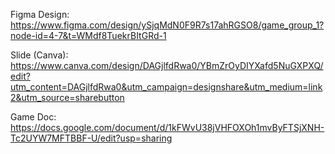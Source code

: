 Figma Design:
https://www.figma.com/design/ySjqMdN0F9R7s17ahRGSO8/game_group_1?node-id=4-7&t=WMdf8TuekrBItGRd-1


Slide (Canva):
https://www.canva.com/design/DAGjlfdRwa0/YBmZrOyDIYXafd5NuGXPXQ/edit?utm_content=DAGjlfdRwa0&utm_campaign=designshare&utm_medium=link2&utm_source=sharebutton

Game Doc:
https://docs.google.com/document/d/1kFWvU38jVHFOXOh1mvByFTSjXNH-Tc2UYW7MFTBBF-U/edit?usp=sharing
